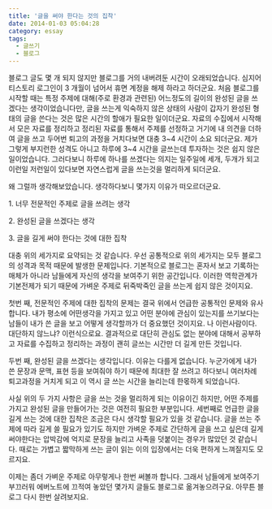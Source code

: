 ```yaml
---
title: '글을 써야 한다는 것의 집착'
date: 2014-01-03 05:04:28
category: essay
tags:
  - 글쓰기
  - 블로그
---
```


블로그 글도 몇 개 되지 않지만 블로그를 거의 내버려둔 시간이 오래되었습니다. 심지어 티스토리 로그인이 3 개월이 넘어서 휴면 계정을 해제 하라고 하더군요. 처음 블로그를 시작할 때는 특정 주제에 대해(주로 환경과 관련된) 어느정도의 길이의 완성된 글을 쓰겠다는 생각이었습니다만, 글을 쓰는게 익숙하지 않은 상태의 사람이 갑자기 완성된 형태의 글을 쓴다는 것은 많은 시간의 할애가 필요한 일이더군요. 자료의 수집에서 시작해서 모은 자료를 정리하고 정리된 자료를 통해서 주제를 선정하고 거기에 내 의견을 더하여 글을 쓰고 두어번 퇴고의 과정을 거치다보면 대충 3~4 시간이 소요 되더군요. 제가 그렇게 부지런한 성격도 아니고 하루에 3~4 시간을 글쓰는데 투자하는 것은 쉽지 않은 일이었습니다. 그러다보니 하루에 하나를 쓰겠다는 의지는 일주일에 세개, 두개가 되고 이런일 저런일이 있다보면 자연스럽게 글을 쓰는것을 멀리하게 되더군요.

왜 그럴까 생각해보았습니다. 생각하다보니 몇가지 이유가 떠오르더군요.

1\. 너무 전문적인 주제로 글을 쓰려는 생각

2\. 완성된 글을 쓰겠다는 생각

3\. 글을 길게 써야 한다는 것에 대한 집착

대충 위의 세가지로 요약되는 것 같습니다. 우선 공통적으로 위의 세가지는 모두 블로그의 성격과 목적 때문에 발생한 문제입니다. 기본적으로 블로그는 혼자서 보고 기록하는 매체가 아니라 남들에게 자신의 생각을 보여주기 위한 공간입니다. 이러한 역학관계가 기본전제가 되기 때문에 가벼운 주제로 뒤죽박죽인 글을 쓰는게 쉽지 않은 것이지요.

첫번 째, 전문적인 주제에 대한 집착의 문제는 결국 위에서 언급한 공통적인 문제와 유사합니다. 내가 평소에 어떤생각을 가지고 있고 어떤 분야에 관심이 있는지를 쓰기보다는 남들이 내가 쓴 글을 보고 어떻게 생각할까가 더 중요했던 것이지요. 나 이런사람이다. 대단하지 않느냐? 이런식으로요. 결과적으로 대단히 관심도 없는 분야에 대해서 공부하고 자료를 수집하고 정리하는 과정이 괜히 글쓰는 시간만 더 길게 만든 것입니다.

두번 째, 완성된 글을 쓰겠다는 생각입니다. 이유는 다를게 없습니다. 누군가에게 내가 쓴 문장과 문맥, 표현 등을 보여줘야 하기 때문에 최대한 잘 쓰려고 하다보니 여러차례 퇴고과정을 거치게 되고 이 역시 글 쓰는 시간을 늘리는데 한몫하게 되었습니다.

사실 위의 두 가지 사항은 글을 쓰는 것을 멀리하게 되는 이유이긴 하지만, 어떤 주제를 가지고 완성된 글을 만들어가는 것은 여전히 필요한 부분입니다. 세번째로 언급한 글을 길게 쓰는 것에 대한 집착은 조금은 다시 생각할 필요가 있을 것 같습니다. 글을 쓰는 주제에 따라 길게 쓸 필요가 있기도 하지만 가벼운 주제로 간단하게 글을 쓰고 싶은데 길게 써야한다는 압박감에 억지로 문장을 늘리고 사족을 덧붙이는 경우가 많았던 것 같습니다. 때로는 가볍고 짧막하게 쓰는 글이 읽는 이의 입장에서는 더욱 편하게 느껴질지도 모르지요.

이제는 좀더 가벼운 주제로 아무렇게나 한번 써볼까 합니다. 그래서 남들에게 보여주기 부끄러워 에버노트에 끄적여 놓았던 몇가지 글들도 블로그로 옮겨놓으려구요. 아무튼 블로그 다시 한번 살려보지요.
